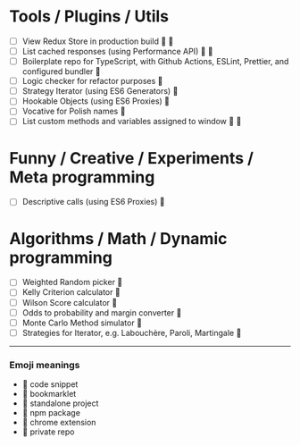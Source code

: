 # Tools / Plugins / Utils
- [ ] View Redux Store in production build 📜 🔖
- [ ] List cached responses (using Performance API) 📜 🔖
- [ ] Boilerplate repo for TypeScript, with Github Actions, ESLint, Prettier, and configured bundler 📁
- [ ] Logic checker for refactor purposes 📕
- [ ] Strategy Iterator (using ES6 Generators) 📕
- [ ] Hookable Objects (using ES6 Proxies) 📕
- [ ] Vocative for Polish names 📕
- [ ] List custom methods and variables assigned to window 📜 🔖

# Funny / Creative / Experiments / Meta programming
- [ ] Descriptive calls (using ES6 Proxies) 📕

# Algorithms / Math / Dynamic programming
- [ ] Weighted Random picker 📕
- [ ] Kelly Criterion calculator 📕
- [ ] Wilson Score calculator 📕
- [ ] Odds to probability and margin converter 📕
- [ ] Monte Carlo Method simulator 📕
- [ ] Strategies for Iterator, e.g. Labouchère, Paroli, Martingale 📕

***
### Emoji meanings
- 📜 code snippet
- 🔖 bookmarklet
- 📁 standalone project
- 📕 npm package
- 🔗 chrome extension
- 🚫 private repo
